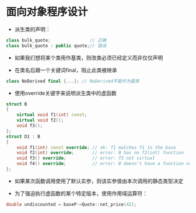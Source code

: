 # 面向对象程序设计

- 派生类的声明：
```cpp
class bulk_quote;               // 正确
class bulk_quote : public quote;// 错误
```

- 如果我们想将某个类用作基类，则改类必须已经定义而非仅仅声明

- 在类名后跟一个关键词final，阻止此类被继承
```cpp
class NoDerived final {...}; // NoDerived不能作为基类
```

- 使用override关键字来说明派生类中的虚函数
```cpp
struct B 
{
    virtual void f1(int) const;
    virtual void f2();
    void f3();
};
struct D1 : B
{
    void f1(int) const override; // ok: f1 matches f1 in the base
    void f2(int) override;       // error: B has no f2(int) function
    void f3() override;          // error: f3 not virtual
    void f4() override;          // error: B doesn't have a function named f4
};
```

- 如果某次函数调用使用了默认实参，则该实参值由本次调用的静态类型决定

- 为了强迫执行虚函数的某个特定版本，使用作用域运算符：
```cpp
double undiscounted = baseP->Quote::net_price(42);
```
